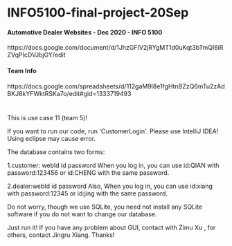 # INFO5100-final-project-20Sep

<h4>Automotive Dealer Websites - Dec 2020 - INFO 5100</h4>
https://docs.google.com/document/d/1JhzGFIV2jRYgMT1d0uKqt3bTmQI6iRZVqPIcDVJbjGY/edit

<h4>Team Info</h4>
https://docs.google.com/spreadsheets/d/112gaM9l8e1fgHtnBZzQ6mTu2zAdBKJ8kYFWktRSKa7o/edit#gid=1333719493

#
This is use case 11 (team 5)!

If you want to run our code, run 'CustomerLogin'. Please use IntelliJ IDEA! Using eclipse may cause error.

The database contains two forms:

1.customer: webId id password When you log in, you can use id:QIAN with password:123456 or id:CHENG with the same password.

2.dealer:webId id password Also, When you log in, you can use id:xiang with password:12345 or id:jing with the same password.

Do not worry, though we use SQLite, you need not install any SQLite software if you do not want to change our database.

Just run it! If you have any problem about GUI, contact with Zimu Xu , for others, contact Jingru Xiang. Thanks!
